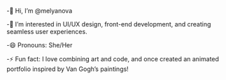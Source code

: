 -👋 Hi, I’m @melyanova

-👀 I’m interested in UI/UX design, front-end development, and creating seamless user experiences.

-😄 Pronouns: She/Her

-⚡ Fun fact: I love combining art and code, and once created an animated portfolio inspired by Van Gogh’s paintings!

